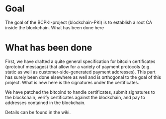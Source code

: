 Goal
====

The goal of the BCPKI-project (blockchain-PKI) is to establish a root CA inside the blockchain.
What has been done here

What has been done
==================

First, we have drafted a quite general specification for bitcoin certificates (protobuf messages) that allow for a variety of payment protocols (e.g. static as well as customer-side-generated payment addresses). This part has surely been done elsewhere as well and is orthogonal to the goal of this project. What is new here is the signatures under the certificates.

We have patched the bitcoind to handle certificates, submit signatures to the blockchain, verify certificates against the blockchain, and pay to addresses contained in the blockchain.

Details can be found in the wiki.
